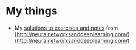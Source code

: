 # My things

 - My [solutions to exercises and notes](/nnnotes/index.html) from [http://neuralnetworksanddeeplearning.com/](http://neuralnetworksanddeeplearning.com/)
